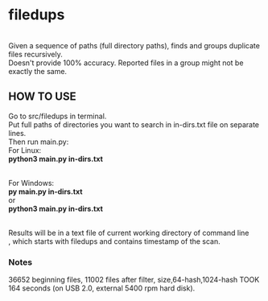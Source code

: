 # filedups
<br>Given a sequence of paths (full directory paths), finds and groups duplicate files recursively.
<br>Doesn't provide 100% accuracy. Reported files in a group might not be exactly the same.

## HOW TO USE
Go to src/filedups in terminal.
<br>Put full paths of directories you want to search in in-dirs.txt file on separate lines.
<br>Then run main.py:
<br>For Linux:
<br>**python3 main.py in-dirs.txt**

<br>For Windows:
<br>**py main.py in-dirs.txt**
<br>or
<br>**python3 main.py in-dirs.txt**

<br>Results will be in a text file of current working directory of command line
<br>, which starts with filedups and contains timestamp of the scan.

### Notes
36652 beginning files, 11002 files after filter, size,64-hash,1024-hash TOOK 164 seconds (on USB 2.0, external 5400 rpm hard disk).

